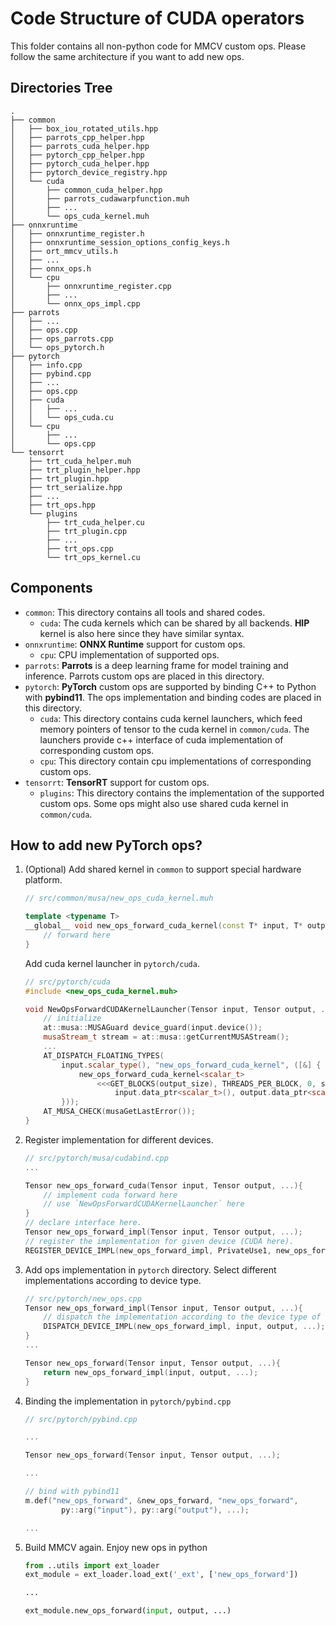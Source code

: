 # Code Structure of CUDA operators

This folder contains all non-python code for MMCV custom ops. Please follow the same architecture if you want to add new ops.

## Directories Tree

```folder
.
├── common
│   ├── box_iou_rotated_utils.hpp
│   ├── parrots_cpp_helper.hpp
│   ├── parrots_cuda_helper.hpp
│   ├── pytorch_cpp_helper.hpp
│   ├── pytorch_cuda_helper.hpp
│   ├── pytorch_device_registry.hpp
│   └── cuda
│       ├── common_cuda_helper.hpp
│       ├── parrots_cudawarpfunction.muh
│       ├── ...
│       └── ops_cuda_kernel.muh
├── onnxruntime
│   ├── onnxruntime_register.h
│   ├── onnxruntime_session_options_config_keys.h
│   ├── ort_mmcv_utils.h
│   ├── ...
│   ├── onnx_ops.h
│   └── cpu
│       ├── onnxruntime_register.cpp
│       ├── ...
│       └── onnx_ops_impl.cpp
├── parrots
│   ├── ...
│   ├── ops.cpp
│   ├── ops_parrots.cpp
│   └── ops_pytorch.h
├── pytorch
│   ├── info.cpp
│   ├── pybind.cpp
│   ├── ...
│   ├── ops.cpp
│   ├── cuda
│   │   ├── ...
│   │   └── ops_cuda.cu
│   └── cpu
│       ├── ...
│       └── ops.cpp
└── tensorrt
    ├── trt_cuda_helper.muh
    ├── trt_plugin_helper.hpp
    ├── trt_plugin.hpp
    ├── trt_serialize.hpp
    ├── ...
    ├── trt_ops.hpp
    └── plugins
        ├── trt_cuda_helper.cu
        ├── trt_plugin.cpp
        ├── ...
        ├── trt_ops.cpp
        └── trt_ops_kernel.cu
```

## Components

- `common`: This directory contains all tools and shared codes.
  - `cuda`: The cuda kernels which can be shared by all backends. **HIP** kernel is also here since they have similar syntax.
- `onnxruntime`: **ONNX Runtime** support for custom ops.
  - `cpu`: CPU implementation of supported ops.
- `parrots`: **Parrots** is a deep learning frame for model training and inference. Parrots custom ops are placed in this directory.
- `pytorch`: **PyTorch** custom ops are supported by binding C++ to Python with **pybind11**. The ops implementation and binding codes are placed in this directory.
  - `cuda`: This directory contains cuda kernel launchers, which feed memory pointers of tensor to the cuda kernel in `common/cuda`. The launchers provide c++ interface of cuda implementation of corresponding custom ops.
  - `cpu`: This directory contain cpu implementations of corresponding custom ops.
- `tensorrt`: **TensorRT** support for custom ops.
  - `plugins`: This directory contains the implementation of the supported custom ops. Some ops might also use shared cuda kernel in `common/cuda`.

## How to add new PyTorch ops?

1. (Optional) Add shared kernel in `common` to support special hardware platform.

    ```c++
    // src/common/musa/new_ops_cuda_kernel.muh

    template <typename T>
    __global__ void new_ops_forward_cuda_kernel(const T* input, T* output, ...) {
        // forward here
    }

    ```

    Add cuda kernel launcher in `pytorch/cuda`.

    ```c++
    // src/pytorch/cuda
    #include <new_ops_cuda_kernel.muh>

    void NewOpsForwardCUDAKernelLauncher(Tensor input, Tensor output, ...){
        // initialize
        at::musa::MUSAGuard device_guard(input.device());
        musaStream_t stream = at::musa::getCurrentMUSAStream();
        ...
        AT_DISPATCH_FLOATING_TYPES(
            input.scalar_type(), "new_ops_forward_cuda_kernel", ([&] {
                new_ops_forward_cuda_kernel<scalar_t>
                    <<<GET_BLOCKS(output_size), THREADS_PER_BLOCK, 0, stream>>>(
                        input.data_ptr<scalar_t>(), output.data_ptr<scalar_t>(),...);
            }));
        AT_MUSA_CHECK(musaGetLastError());
    }
    ```

2. Register implementation for different devices.

    ```c++
    // src/pytorch/musa/cudabind.cpp
    ...

    Tensor new_ops_forward_cuda(Tensor input, Tensor output, ...){
        // implement cuda forward here
        // use `NewOpsForwardCUDAKernelLauncher` here
    }
    // declare interface here.
    Tensor new_ops_forward_impl(Tensor input, Tensor output, ...);
    // register the implementation for given device (CUDA here).
    REGISTER_DEVICE_IMPL(new_ops_forward_impl, PrivateUse1, new_ops_forward_cuda);
    ```

3. Add ops implementation in `pytorch` directory. Select different implementations according to device type.

    ```c++
    // src/pytorch/new_ops.cpp
    Tensor new_ops_forward_impl(Tensor input, Tensor output, ...){
        // dispatch the implementation according to the device type of input.
        DISPATCH_DEVICE_IMPL(new_ops_forward_impl, input, output, ...);
    }
    ...

    Tensor new_ops_forward(Tensor input, Tensor output, ...){
        return new_ops_forward_impl(input, output, ...);
    }
    ```

4. Binding the implementation in `pytorch/pybind.cpp`

    ```c++
    // src/pytorch/pybind.cpp

    ...

    Tensor new_ops_forward(Tensor input, Tensor output, ...);

    ...

    // bind with pybind11
    m.def("new_ops_forward", &new_ops_forward, "new_ops_forward",
            py::arg("input"), py::arg("output"), ...);

    ...

    ```

5. Build MMCV again. Enjoy new ops in python

    ```python
    from ..utils import ext_loader
    ext_module = ext_loader.load_ext('_ext', ['new_ops_forward'])

    ...

    ext_module.new_ops_forward(input, output, ...)

    ```
